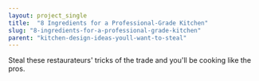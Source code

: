 ```yaml
---
layout: project_single
title:  "8 Ingredients for a Professional-Grade Kitchen"
slug: "8-ingredients-for-a-professional-grade-kitchen"
parent: "kitchen-design-ideas-youll-want-to-steal"
---
```

Steal these restaurateurs' tricks of the trade and you'll be cooking like the pros.